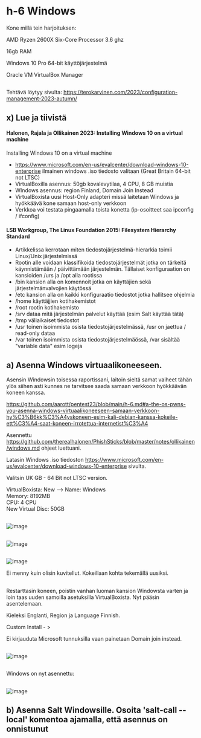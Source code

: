 # h-6  Windows

Kone millä tein harjoituksen:

AMD Ryzen 2600X Six-Core Processor 3.6 ghz  

16gb RAM  

Windows 10 Pro 64-bit käyttöjärjestelmä  

Oracle VM VirtualBox Manager  

##

Tehtävä löytyy sivulta: https://terokarvinen.com/2023/configuration-management-2023-autumn/

## x)  Lue ja tiivistä  

#### Halonen, Rajala ja Ollikainen 2023: Installing Windows 10 on a virtual machine  

Installing Windows 10 on a virtual machine  

-  https://www.microsoft.com/en-us/evalcenter/download-windows-10-enterprise  ilmainen windows .iso tiedosto valitaan (Great Britain 64-bit not LTSC)
-  VirtualBoxilla asennus: 50gb kovalevytilaa, 4 CPU, 8 GB muistia
-  WIndows asennus: region Finland, Domain Join Instead  
-  VirtualBoxista uusi Host-Only adapteri missä laitetaan Windows ja hyökkäävä kone samaan host-only verkkoon
-  Verkkoa voi testata pingaamalla toista konetta (ip-osoitteet saa ipconfig / ifconfig)

#### LSB Workgroup, The Linux Foundation 2015: Filesystem Hierarchy Standard 

-  Artikkelissa kerrotaan miten tiedostojärjestelmä-hierarkia toimii Linux/Unix järjestelmissä
-  Rootin alle voidaan klassifikoida tiedostojärjestelmät jotka on tärkeitä käynnistämään / päivittämään järjestelmän. Tällaiset konfiguraation on kansioiden /urs ja /opt alla rootissa
-  /bin kansion alla on komennoit jotka on käyttäjien sekä järjestelmänvalvojien käytössä
-  /etc kansion alla on kaikki konfiguraatio tiedostot jotka hallitsee ohjelmia
-  /home käyttäjjien kotihakemistot
-  /root rootin kotihakemisto
-  /srv dataa mitä järjestelmän palvelut käyttää (esim Salt käyttää tätä)
-  /tmp väliaikaiset tiedostot
-  /usr toinen isoimmista osista tiedostojärjestelmässä, /usr on jaettua / read-only dataa
-  /var toinen isoimmista osista tiedostojärjestelmäössä, /var sisältää "variable data" esim logeja
  

## a)  Asenna Windows virtuaalikoneeseen.  

Asensin Windowsin toisessa raportissani, laitoin sieltä samat vaiheet tähän ylös siihen asti kunnes ne tarvitsee saada samaan verkkoon hyökkäävän koneen kanssa. 

https://github.com/aarott/pentest23/blob/main/h-6.md#a-the-os-pwns-you-asenna-windows-virtuaalikoneeseen-samaan-verkkoon-hy%C3%B6kk%C3%A4yskoneen-esim-kali-debian-kanssa-kokeile-ett%C3%A4-saat-koneen-irrotettua-internetist%C3%A4

Asennettu https://github.com/therealhalonen/PhishSticks/blob/master/notes/ollikainen/windows.md ohjeet luettuani.  

Latasin Windows .iso tiedoston https://www.microsoft.com/en-us/evalcenter/download-windows-10-enterprise sivulta.  

Valitsin UK GB - 64 Bit not LTSC version.    

VirtualBoxista: New -->
Name: Windows  
Memory: 8192MB  
CPU: 4 CPU  
New Virtual Disc: 50GB   

##  

![image](https://github.com/aarott/pentest23/assets/78908566/97510de6-098b-4dc6-a23b-3a0e530072a6)  

##  

![image](https://github.com/aarott/pentest23/assets/78908566/5a82bc0c-810c-43c0-826b-f2a2894d5185)  

##  

![image](https://github.com/aarott/pentest23/assets/78908566/a647d35e-9172-4665-b05d-d00021268822)  

Ei menny kuin olisin kuvitellut. Kokeillaan kohta tekemällä uusiksi.  

##  

Restarttasin koneen, poistin vanhan luoman kansion Windowsta varten ja loin taas uuden samoilla asetuksilla VirtualBoxista. Nyt pääsin asentelemaan.  

Kieleksi Englanti, Region ja Language Finnish.  

Custom Install - >   

Ei kirjauduta Microsoft tunnuksilla vaan painetaan Domain join instead.  

##  

![image](https://github.com/aarott/pentest23/assets/78908566/ab4cc195-f736-47b1-b9f2-1915f21b0db5)  

##  

Windows on nyt asennettu: 

##

![image](https://github.com/aarott/pentest23/assets/78908566/5f4135b5-9031-4f23-a58d-34196af5325e)    

##  

## b) Asenna Salt Windowsille. Osoita 'salt-call --local' komentoa ajamalla, että asennus on onnistunut  


